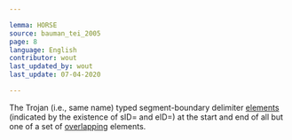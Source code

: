```yaml
---

lemma: HORSE
source: bauman_tei_2005
page: 8
language: English
contributor: wout
last_updated_by: wout
last_update: 07-04-2020

---
```


The Trojan (i.e., same name) typed segment-boundary delimiter [elements](element.html) (indicated by the existence of sID= and eID=) at the start and end of all but one of a set of [overlapping](overlap.html) elements.

